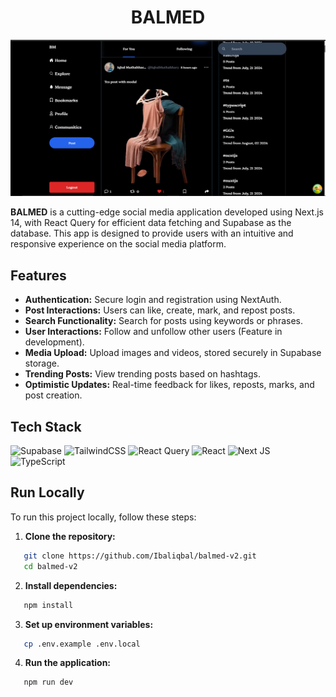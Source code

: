 <div align="center">

# BALMED

</div>

![App Screenshot](/public/demo.png)

**BALMED** is a cutting-edge social media application developed using Next.js 14, with React Query for efficient data fetching and Supabase as the database. This app is designed to provide users with an intuitive and responsive experience on the social media platform.

## Features

- **Authentication:** Secure login and registration using NextAuth.
- **Post Interactions:** Users can like, create, mark, and repost posts.
- **Search Functionality:** Search for posts using keywords or phrases.
- **User Interactions:** Follow and unfollow other users (Feature in development).
- **Media Upload:** Upload images and videos, stored securely in Supabase storage.
- **Trending Posts:** View trending posts based on hashtags.
- **Optimistic Updates:** Real-time feedback for likes, reposts, marks, and post creation.

## Tech Stack

![Supabase](https://img.shields.io/badge/Supabase-3ECF8E?style=for-the-badge&logo=supabase&logoColor=white)
![TailwindCSS](https://img.shields.io/badge/tailwindcss-%2338B2AC.svg?style=for-the-badge&logo=tailwind-css&logoColor=white)
![React Query](https://img.shields.io/badge/-React%20Query-FF4154?style=for-the-badge&logo=react%20query&logoColor=white)
![React](https://img.shields.io/badge/react-%2320232a.svg?style=for-the-badge&logo=react&logoColor=%2361DAFB)
![Next JS](https://img.shields.io/badge/Next-black?style=for-the-badge&logo=next.js&logoColor=white)
![TypeScript](https://img.shields.io/badge/typescript-%23007ACC.svg?style=for-the-badge&logo=typescript&logoColor=white)

## Run Locally

To run this project locally, follow these steps:

1. **Clone the repository:**

```bash
   git clone https://github.com/Ibaliqbal/balmed-v2.git
   cd balmed-v2
```

2. **Install dependencies:**

```bash
   npm install
```

3. **Set up environment variables:**

```bash
   cp .env.example .env.local
```

4. **Run the application:**

```bash
   npm run dev
```
